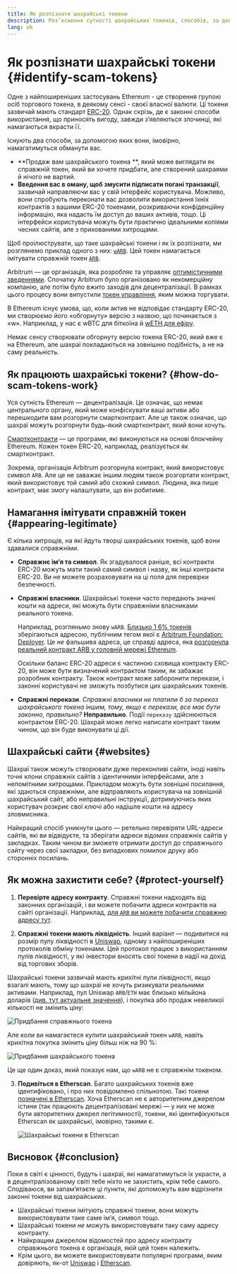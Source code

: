 ```yaml
---
title: Як розпізнати шахрайські токени
description: Роз’яснення сутності шахрайських токенів, способів, за допомогою яких вони намагаються виглядати справжніми, і методів їх уникнення.
lang: uk
---
```


# Як розпізнати шахрайські токени {#identify-scam-tokens}

Одне з найпоширеніших застосувань Ethereum - це створення групою осіб торгового токена, в деякому сенсі - своєї власної валюти. Ці токени зазвичай мають стандарт [ERC-20](/developers/docs/standards/tokens/erc-20/). Однак скрізь, де є законні способи використання, що приносять вигоду, завжди з’являються злочинці, які намагаються вкрасти її.

Існують два способи, за допомогою яких вони, імовірно, намагатимуться обманути вас.

- **Продаж вам шахрайського токена **, який може виглядати як справжній токен, який ви хочете придбати, але створений шахраями й нічого не вартий.
- **Введення вас в оману, щоб змусити підписати погані транзакції**, зазвичай направляючи вас у свій інтерфейс користувача. Можливо, вони спробують переконати вас дозволити використання їхніх контрактів з вашими ERC-20 токенами, розкриваючи конфіденційну інформацію, яка надасть їм доступ до ваших активів, тощо. Ці інтерфейси користувача можуть бути практично ідеальними копіями чесних сайтів, але з прихованими хитрощами.

Щоб проілюструвати, що таке шахрайські токени і як їх розпізнати, ми розглянемо приклад одного з них: [`wARB`](https://etherscan.io/token/0xb047c8032b99841713b8e3872f06cf32beb27b82). Цей токен намагається імітувати справжній токен [`ARB`](https://etherscan.io/address/0xb50721bcf8d664c30412cfbc6cf7a15145234ad1).

<ExpandableCard
title="Що таке ARB?"
contentPreview=''>

Arbitrum — це організація, яка розробляє та управляє [оптимістичними зведеннями](/developers/docs/scaling/optimistic-rollups/). Спочатку Arbitrum було організовано як некомерційну компанію, але потім було вжито заходів для децентралізації. В рамках цього процесу вони випустили [токен управління](/dao/#token-based-membership), яким можна торгувати.

</ExpandableCard>

<ExpandableCard
title="Чому шахрайський токен називається wARB?"
contentPreview=''>

В Ethereum існує умова, що, коли актив не відповідає стандарту ERC-20, ми створюємо його «обгорнуту» версію з назвою, що починається з «w». Наприклад, у нас є wBTC для біткоїна й <a href="https://cointelegraph.com/news/what-is-wrapped-ethereum-weth-and-how-does-it-work"> wETH для ефіру</a>.

Немає сенсу створювати обгорнуту версію токена ERC-20, який вже є на Ethereum, але шахраї покладаються на зовнішню подібність, а не на саму реальність.

</ExpandableCard>

## Як працюють шахрайські токени? {#how-do-scam-tokens-work}

Уся сутність Ethereum — децентралізація. Це означає, що немає центрального органу, який може конфіскувати ваші активи або перешкодити вам розгорнути смартконтракт. Але це також означає, що шахраї можуть розгорнути будь-який смартконтракт, який вони хочуть.

<ExpandableCard
title="Що таке розумні контракти?"
contentPreview=''>

[Смартконтракти](/developers/docs/smart-contracts/) — це програми, які виконуються на основі блокчейну Ethereum. Кожен токен ERC-20, наприклад, реалізується як смартконтракт.

</ExpandableCard>

Зокрема, організація Arbitrum розгорнула контракт, який використовує символ `ARB`. Але це не заважає іншим людям також розгортати контракт, який використовує той самий або схожий символ. Людина, яка пише контракт, має змогу налаштувати, що він робитиме.

## Намагання імітувати справжній токен {#appearing-legitimate}

Є кілька хитрощів, на які йдуть творці шахрайських токенів, щоб вони здавалися справжніми.

- **Справжнє ім’я та символ**. Як згадувалося раніше, всі контракти ERC-20 можуть мати такий самий символ і назву, як інші контракти ERC-20. Ви не можете розраховувати на ці поля для перевірки безпечності.

- **Справжні власники**. Шахрайські токени часто передають значні кошти на адреси, які можуть бути справжніми власниками реального токена.

  Наприклад, розгляньмо знову `wARB`. [Близько 1 6% токенів](https://etherscan.io/token/0xb047c8032b99841713b8e3872f06cf32beb27b82?a=0x1c8db745abe3c8162119b9ef2c13864cd1fdd72f) зберігаються адресою, публічним тегом якої є [Arbitrum Foundation: Deployer](https://etherscan.io/address/0x1c8db745abe3c8162119b9ef2c13864cd1fdd72f). Це _не_ фальшива адреса, це справді адреса, яка [розгорнула реальний контракт ARB у головній мережі Ethereum](https://etherscan.io/tx/0x242b50ab4fe9896cb0439cfe6e2321d23feede7eeceb31aa2dbb46fc06ed2670).

  Оскільки баланс ERC-20 адреси є частиною сховища контракту ERC-20, він може бути визначений контрактом таким, як забажає розробник контракту. Також контракт може заборонити перекази, і законні користувачі не зможуть позбутися цих шахрайських токенів.

- **Справжні перекази**. _Справжні власники не платили б за переказ шахрайського токена іншим, тому, якщо є перекази, все має бути законно, правильно?_ **Неправильно**. Події `переказу` здійснюються контрактом ERC-20. Шахрай може легко написати контракт таким чином, що він буде виконувати ці дії.

## Шахрайські сайти {#websites}

Шахраї також можуть створювати дуже переконливі сайти, іноді навіть точні клони справжніх сайтів з ідентичними інтерфейсами, але з непомітними хитрощами. Прикладом можуть бути зовнішні посилання, які здаються справжніми, але відправляють користувача на зовнішній шахрайський сайт, або неправильні інструкції, дотримуючись яких користувач розкриє свої ключі або надішле кошти на адресу зловмисника.

Найкращий спосіб уникнути цього — ретельно перевіряти URL-адреси сайтів, які ви відвідуєте, та зберігати адреси відомих справжніх сайтів у закладках. Таким чином ви зможете отримати доступ до справжнього сайту через свої закладки, без випадкових помилок друку або сторонніх посилань.

## Як можна захистити себе? {#protect-yourself}

1. **Перевірте адресу контракту**. Справжні токени надходять від законних організацій, і ви можете побачити адреси контрактів на сайті організації. Наприклад, [для `ARB` ви можете побачити справжню адресу тут](https://docs.arbitrum.foundation/deployment-addresses#token).

2. **Справжні токени мають ліквідність**. Інший варіант — подивитися на розмір пулу ліквідності в [Uniswap](https://uniswap.org/), одному з найпоширеніших протоколів обміну токенами. Цей протокол працює з використанням пулів ліквідності, у які інвестори вносять свої токени в надії на дохід від торгових зборів.

Шахрайські токени зазвичай мають крихітні пули ліквідності, якщо взагалі мають, тому що шахраї не хочуть ризикувати реальними активами. Наприклад, пул Uniswap `ARB`/`ETH` має близько мільйона доларів ([див. тут актуальне значення](https://info.uniswap.org/#/pools/0x755e5a186f0469583bd2e80d1216e02ab88ec6ca)), і покупка або продаж невеликої кількості не змінить ціну:

![Придбання справжнього токена](./uniswap-real.png)

Але коли ви намагаєтеся купити шахрайський токен `wARB`, навіть крихітна покупка змінить ціну більш ніж на 90 %:

![Придбання шахрайського токена](./uniswap-scam.png)

Це ще один доказ, який показує нам, що `wARB` не є справжнім токеном.

3. **Подивіться в Etherscan**. Багато шахрайських токенів вже ідентифіковано, і про них повідомлено спільнотою. Такі токени [позначені в Etherscan](https://info.etherscan.com/etherscan-token-reputation/). Хоча Etherscan не є авторитетним джерелом істини (так працюють децентралізовані мережі — у них не може бути авторитетних джерел легітимності), токени, які ідентифікуються Etherscan як шахрайські, імовірно, такими є.

   ![Шахрайські токени в Etherscan](./etherscan-scam.png)

## Висновок {#conclusion}

Поки в світі є цінності, будуть і шахраї, які намагатимуться їх украсти, а в децентралізованому світі тебе ніхто не захистить, крім тебе самого. Сподіваюся, ви запам’ятаєте ці пункти, які допоможуть вам відрізнити законні токени від шахрайських.

- Шахрайські токени імітують справжні токени, вони можуть використовувати таке саме ім’я, символ тощо.
- Шахрайські токени _не можуть_ використовувати таку саму адресу контракту.
- Найкращим джерелом відомостей про адресу контракту справжнього токена є організація, якій цей токен належить.
- Крім цього, ви можете використовувати популярні програми, яким довіряють, як-от [Uniswap](https://app.uniswap.org/#/swap) і [Etherscan](https://etherscan.io/).
